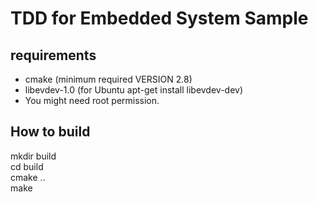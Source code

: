 # TDD for Embedded System Sample

## requirements

* cmake (minimum required VERSION 2.8)
* libevdev-1.0 (for Ubuntu apt-get install libevdev-dev)
* You might need root permission.

## How to build

mkdir build  
cd build  
cmake ..  
make  

